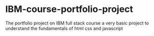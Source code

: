 # IBM-course-portfolio-project
The portfolio project on IBM full stack course a very basic project to understand the fundamentals of html css and javascript
